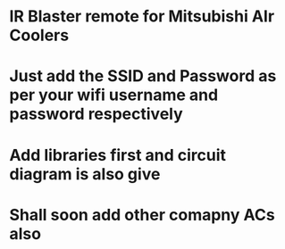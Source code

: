# IR Blaster remote for Mitsubishi AIr Coolers

# Just add the SSID and Password as per your wifi username and password respectively

# Add libraries first and circuit diagram is also give

# Shall soon add other comapny ACs also
